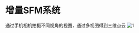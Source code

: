 # 增量SFM系统
通过手机相机拍摄不同视角的视图，通过多视图得到三维点云
![1](https://github.com/ldx-star/SFM/assets/80197198/408c1a99-6e52-414a-82d3-63ba8f848d92)
